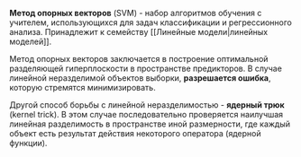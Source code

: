 **Метод опорных векторов** (SVM) - набор алгоритмов обучения с учителем, использующихся для задач классификации и регрессионного анализа. Принадлежит к семейству [[Линейные модели|линейных моделей]].

Метод опорных векторов заключается в построение оптимальной разделяющей гиперплоскости в пространстве предикторов. В случае линейной неразделимой объектов выборки, **разрешается ошибка**, которую стремятся минимизировать.

Другой способ борьбы с линейной неразделимостью - **ядерный трюк** (kernel trick). В этом случае последовательно проверяется наилучшая линейная разделимость в пространстве иной размерности, где каждый объект есть результат действия некоторого оператора (ядерной функции).